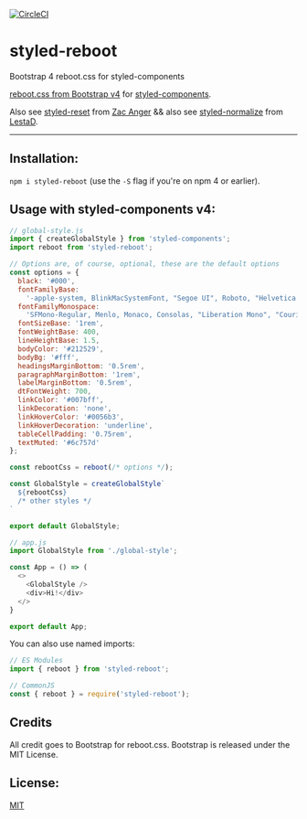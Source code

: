 [![CircleCI](https://circleci.com/gh/alexruzzarin/styled-reboot.svg?style=svg&circle-token=b24a76575acba70150e3b06340a67d54747643d0)](https://circleci.com/gh/alexruzzarin/styled-reboot)

# styled-reboot
Bootstrap 4 reboot.css for styled-components


[reboot.css from Bootstrap v4](https://github.com/twbs/bootstrap/blob/v4-dev/scss/_reboot.scss) for
[styled-components](https://github.com/styled-components/styled-components).

Also see [styled-reset](https://github.com/zacanger/styled-reset/)
from [Zac Anger](https://github.com/zacanger)
&&
also see [styled-normalize](https://www.npmjs.com/package/styled-normalize)
from [LestaD](https://github.com/LestaD).

--------

## Installation:

`npm i styled-reboot` (use the `-S` flag if you're on npm 4 or earlier).

## Usage with styled-components v4:

```javascript
// global-style.js
import { createGlobalStyle } from 'styled-components';
import reboot from 'styled-reboot';

// Options are, of course, optional, these are the default options
const options = {
  black: '#000',
  fontFamilyBase:
    '-apple-system, BlinkMacSystemFont, "Segoe UI", Roboto, "Helvetica Neue", Arial, sans-serif, "Apple Color Emoji", "Segoe UI Emoji", "Segoe UI Symbol", "Noto Color Emoji"',
  fontFamilyMonospace:
    'SFMono-Regular, Menlo, Monaco, Consolas, "Liberation Mono", "Courier New", monospace',
  fontSizeBase: '1rem',
  fontWeightBase: 400,
  lineHeightBase: 1.5,
  bodyColor: '#212529',
  bodyBg: '#fff',
  headingsMarginBottom: '0.5rem',
  paragraphMarginBottom: '1rem',
  labelMarginBottom: '0.5rem',
  dtFontWeight: 700,
  linkColor: '#007bff',
  linkDecoration: 'none',
  linkHoverColor: '#0056b3',
  linkHoverDecoration: 'underline',
  tableCellPadding: '0.75rem',
  textMuted: '#6c757d'
};

const rebootCss = reboot(/* options */);

const GlobalStyle = createGlobalStyle`
  ${rebootCss}
  /* other styles */
`

export default GlobalStyle;

// app.js
import GlobalStyle from './global-style';

const App = () => (
  <>
    <GlobalStyle />
    <div>Hi!</div>
  </>
}

export default App;
```

You can also use named imports:

```javascript
// ES Modules
import { reboot } from 'styled-reboot';

// CommonJS
const { reboot } = require('styled-reboot');
```


## Credits

All credit goes to Bootstrap for reboot.css.
Bootstrap is released under the MIT License.

## License:

[MIT](./LICENSE.md)

